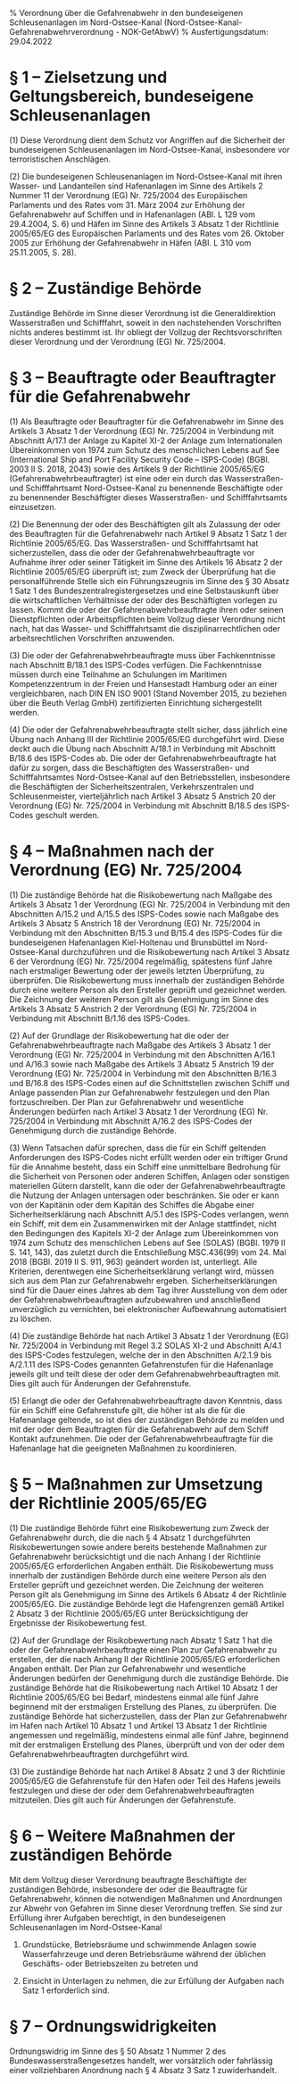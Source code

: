 % Verordnung über die Gefahrenabwehr in den bundeseigenen Schleusenanlagen im Nord-Ostsee-Kanal  (Nord-Ostsee-Kanal-Gefahrenabwehrverordnung - NOK-GefAbwV)
% Ausfertigungsdatum: 29.04.2022
 
# § 1 – Zielsetzung und Geltungsbereich, bundeseigene Schleusenanlagen

(1) Diese Verordnung dient dem Schutz vor Angriffen auf die Sicherheit der bundeseigenen Schleusenanlagen im Nord-Ostsee-Kanal, insbesondere vor terroristischen Anschlägen.

(2) Die bundeseigenen Schleusenanlagen im Nord-Ostsee-Kanal mit ihren Wasser- und Landanteilen sind Hafenanlagen im Sinne des Artikels 2 Nummer 11 der Verordnung (EG) Nr. 725/2004 des Europäischen Parlaments und des Rates vom 31. März 2004 zur Erhöhung der Gefahrenabwehr auf Schiffen und in Hafenanlagen (ABl. L 129 vom 29.4.2004, S. 6) und Häfen im Sinne des Artikels 3 Absatz 1 der Richtlinie 2005/65/EG des Europäischen Parlaments und des Rates vom 26. Oktober 2005 zur Erhöhung der Gefahrenabwehr in Häfen (ABl. L 310 vom 25.11.2005, S. 28).

# § 2 – Zuständige Behörde

Zuständige Behörde im Sinne dieser Verordnung ist die Generaldirektion Wasserstraßen und Schifffahrt, soweit in den nachstehenden Vorschriften nichts anderes bestimmt ist. Ihr obliegt der Vollzug der Rechtsvorschriften dieser Verordnung und der Verordnung (EG) Nr. 725/2004.

# § 3 – Beauftragte oder Beauftragter für die Gefahrenabwehr

(1) Als Beauftragte oder Beauftragter für die Gefahrenabwehr im Sinne des Artikels 3 Absatz 1 der Verordnung (EG) Nr. 725/2004 in Verbindung mit Abschnitt A/17.1 der Anlage zu Kapitel XI-2 der Anlage zum Internationalen Übereinkommen von 1974 zum Schutz des menschlichen Lebens auf See (International Ship and Port Facility Security Code – ISPS-Code) (BGBl. 2003 II S. 2018, 2043) sowie des Artikels 9 der Richtlinie 2005/65/EG (Gefahrenabwehrbeauftragter) ist eine oder ein durch das Wasserstraßen- und Schifffahrtsamt Nord-Ostsee-Kanal zu benennende Beschäftigte oder zu benennender Beschäftigter dieses Wasserstraßen- und Schifffahrtsamts einzusetzen.

(2) Die Benennung der oder des Beschäftigten gilt als Zulassung der oder des Beauftragten für die Gefahrenabwehr nach Artikel 9 Absatz 1 Satz 1 der Richtlinie 2005/65/EG. Das Wasserstraßen- und Schifffahrtsamt hat sicherzustellen, dass die oder der Gefahrenabwehrbeauftragte vor Aufnahme ihrer oder seiner Tätigkeit im Sinne des Artikels 16 Absatz 2 der Richtlinie 2005/65/EG überprüft ist; zum Zweck der Überprüfung hat die personalführende Stelle sich ein Führungszeugnis im Sinne des § 30 Absatz 1 Satz 1 des Bundeszentralregistergesetzes und eine Selbstauskunft über die wirtschaftlichen Verhältnisse der oder des Beschäftigten vorlegen zu lassen. Kommt die oder der Gefahrenabwehrbeauftragte ihren oder seinen Dienstpflichten oder Arbeitspflichten beim Vollzug dieser Verordnung nicht nach, hat das Wasser- und Schifffahrtsamt die disziplinarrechtlichen oder arbeitsrechtlichen Vorschriften anzuwenden.

(3) Die oder der Gefahrenabwehrbeauftragte muss über Fachkenntnisse nach Abschnitt B/18.1 des ISPS-Codes verfügen. Die Fachkenntnisse müssen durch eine Teilnahme an Schulungen im Maritimen Kompetenzzentrum in der Freien und Hansestadt Hamburg oder an einer vergleichbaren, nach DIN EN ISO 9001 (Stand November 2015, zu beziehen über die Beuth Verlag GmbH) zertifizierten Einrichtung sichergestellt werden.

(4) Die oder der Gefahrenabwehrbeauftragte stellt sicher, dass jährlich eine Übung nach Anhang III der Richtlinie 2005/65/EG durchgeführt wird. Diese deckt auch die Übung nach Abschnitt A/18.1 in Verbindung mit Abschnitt B/18.6 des ISPS-Codes ab. Die oder der Gefahrenabwehrbeauftragte hat dafür zu sorgen, dass die Beschäftigten des Wasserstraßen- und Schifffahrtsamtes Nord-Ostsee-Kanal auf den Betriebsstellen, insbesondere die Beschäftigten der Sicherheitszentralen, Verkehrszentralen und Schleusenmeister, vierteljährlich nach Artikel 3 Absatz 5 Anstrich 20 der Verordnung (EG) Nr. 725/2004 in Verbindung mit Abschnitt B/18.5 des ISPS-Codes geschult werden.

# § 4 – Maßnahmen nach der Verordnung (EG) Nr. 725/2004

(1) Die zuständige Behörde hat die Risikobewertung nach Maßgabe des Artikels 3 Absatz 1 der Verordnung (EG) Nr. 725/2004 in Verbindung mit den Abschnitten A/15.2 und A/15.5 des ISPS-Codes sowie nach Maßgabe des Artikels 3 Absatz 5 Anstrich 18 der Verordnung (EG) Nr. 725/2004 in Verbindung mit den Abschnitten B/15.3 und B/15.4 des ISPS-Codes für die bundeseigenen Hafenanlagen Kiel-Holtenau und Brunsbüttel im Nord-Ostsee-Kanal durchzuführen und die Risikobewertung nach Artikel 3 Absatz 6 der Verordnung (EG) Nr. 725/2004 regelmäßig, spätestens fünf Jahre nach erstmaliger Bewertung oder der jeweils letzten Überprüfung, zu überprüfen. Die Risikobewertung muss innerhalb der zuständigen Behörde durch eine weitere Person als den Ersteller geprüft und gezeichnet werden. Die Zeichnung der weiteren Person gilt als Genehmigung im Sinne des Artikels 3 Absatz 5 Anstrich 2 der Verordnung (EG) Nr. 725/2004 in Verbindung mit Abschnitt B/1.16 des ISPS-Codes.

(2) Auf der Grundlage der Risikobewertung hat die oder der Gefahrenabwehrbeauftragte nach Maßgabe des Artikels 3 Absatz 1 der Verordnung (EG) Nr. 725/2004 in Verbindung mit den Abschnitten A/16.1 und A/16.3 sowie nach Maßgabe des Artikels 3 Absatz 5 Anstrich 19 der Verordnung (EG) Nr. 725/2004 in Verbindung mit den Abschnitten B/16.3 und B/16.8 des ISPS-Codes einen auf die Schnittstellen zwischen Schiff und Anlage passenden Plan zur Gefahrenabwehr festzulegen und den Plan fortzuschreiben. Der Plan zur Gefahrenabwehr und wesentliche Änderungen bedürfen nach Artikel 3 Absatz 1 der Verordnung (EG) Nr. 725/2004 in Verbindung mit Abschnitt A/16.2 des ISPS-Codes der Genehmigung durch die zuständige Behörde.

(3) Wenn Tatsachen dafür sprechen, dass die für ein Schiff geltenden Anforderungen des ISPS-Codes nicht erfüllt werden oder ein triftiger Grund für die Annahme besteht, dass ein Schiff eine unmittelbare Bedrohung für die Sicherheit von Personen oder anderen Schiffen, Anlagen oder sonstigen materiellen Gütern darstellt, kann die oder der Gefahrenabwehrbeauftragte die Nutzung der Anlagen untersagen oder beschränken. Sie oder er kann von der Kapitänin oder dem Kapitän des Schiffes die Abgabe einer Sicherheitserklärung nach Abschnitt A/5.1 des ISPS-Codes verlangen, wenn ein Schiff, mit dem ein Zusammenwirken mit der Anlage stattfindet, nicht den Bedingungen des Kapitels XI-2 der Anlage zum Übereinkommen von 1974 zum Schutz des menschlichen Lebens auf See (SOLAS) (BGBl. 1979 II S. 141, 143), das zuletzt durch die Entschließung MSC.436(99) vom 24. Mai 2018 (BGBl. 2019 II S. 911, 963) geändert worden ist, unterliegt. Alle Kriterien, derentwegen eine Sicherheitserklärung verlangt wird, müssen sich aus dem Plan zur Gefahrenabwehr ergeben. Sicherheitserklärungen sind für die Dauer eines Jahres ab dem Tag ihrer Ausstellung von dem oder der Gefahrenabwehrbeauftragten aufzubewahren und anschließend unverzüglich zu vernichten, bei elektronischer Aufbewahrung automatisiert zu löschen.

(4) Die zuständige Behörde hat nach Artikel 3 Absatz 1 der Verordnung (EG) Nr. 725/2004 in Verbindung mit Regel 3.2 SOLAS XI-2 und Abschnitt A/4.1 des ISPS-Codes festzulegen, welche der in den Abschnitten A/2.1.9 bis A/2.1.11 des ISPS-Codes genannten Gefahrenstufen für die Hafenanlage jeweils gilt und teilt diese der oder dem Gefahrenabwehrbeauftragten mit. Dies gilt auch für Änderungen der Gefahrenstufe.

(5) Erlangt die oder der Gefahrenabwehrbeauftragte davon Kenntnis, dass für ein Schiff eine Gefahrenstufe gilt, die höher ist als die für die Hafenanlage geltende, so ist dies der zuständigen Behörde zu melden und mit der oder dem Beauftragten für die Gefahrenabwehr auf dem Schiff Kontakt aufzunehmen. Die oder der Gefahrenabwehrbeauftragte für die Hafenanlage hat die geeigneten Maßnahmen zu koordinieren.

# § 5 – Maßnahmen zur Umsetzung der Richtlinie 2005/65/EG

(1) Die zuständige Behörde führt eine Risikobewertung zum Zweck der Gefahrenabwehr durch, die die nach § 4 Absatz 1 durchgeführten Risikobewertungen sowie andere bereits bestehende Maßnahmen zur Gefahrenabwehr berücksichtigt und die nach Anhang I der Richtlinie 2005/65/EG erforderlichen Angaben enthält. Die Risikobewertung muss innerhalb der zuständigen Behörde durch eine weitere Person als den Ersteller geprüft und gezeichnet werden. Die Zeichnung der weiteren Person gilt als Genehmigung im Sinne des Artikels 6 Absatz 4 der Richtlinie 2005/65/EG. Die zuständige Behörde legt die Hafengrenzen gemäß Artikel 2 Absatz 3 der Richtlinie 2005/65/EG unter Berücksichtigung der Ergebnisse der Risikobewertung fest.

(2) Auf der Grundlage der Risikobewertung nach Absatz 1 Satz 1 hat die oder der Gefahrenabwehrbeauftragte einen Plan zur Gefahrenabwehr zu erstellen, der die nach Anhang II der Richtlinie 2005/65/EG erforderlichen Angaben enthält. Der Plan zur Gefahrenabwehr und wesentliche Änderungen bedürfen der Genehmigung durch die zuständige Behörde. Die zuständige Behörde hat die Risikobewertung nach Artikel 10 Absatz 1 der Richtlinie 2005/65/EG bei Bedarf, mindestens einmal alle fünf Jahre beginnend mit der erstmaligen Erstellung des Planes, zu überprüfen. Die zuständige Behörde hat sicherzustellen, dass der Plan zur Gefahrenabwehr im Hafen nach Artikel 10 Absatz 1 und Artikel 13 Absatz 1 der Richtlinie angemessen und regelmäßig, mindestens einmal alle fünf Jahre, beginnend mit der erstmaligen Erstellung des Planes, überprüft und von der oder dem Gefahrenabwehrbeauftragten durchgeführt wird.

(3) Die zuständige Behörde hat nach Artikel 8 Absatz 2 und 3 der Richtlinie 2005/65/EG die Gefahrenstufe für den Hafen oder Teil des Hafens jeweils festzulegen und diese der oder dem Gefahrenabwehrbeauftragten mitzuteilen. Dies gilt auch für Änderungen der Gefahrenstufe.

# § 6 – Weitere Maßnahmen der zuständigen Behörde

Mit dem Vollzug dieser Verordnung beauftragte Beschäftigte der zuständigen Behörde, insbesondere der oder die Beauftragte für Gefahrenabwehr, können die notwendigen Maßnahmen und Anordnungen zur Abwehr von Gefahren im Sinne dieser Verordnung treffen. Sie sind zur Erfüllung ihrer Aufgaben berechtigt, in den bundeseigenen Schleusenanlagen im Nord-Ostsee-Kanal

1. Grundstücke, Betriebsräume und schwimmende Anlagen sowie Wasserfahrzeuge und deren Betriebsräume während der üblichen Geschäfts- oder Betriebszeiten zu betreten und

2. Einsicht in Unterlagen zu nehmen, die zur Erfüllung der Aufgaben nach Satz 1 erforderlich sind.

# § 7 – Ordnungswidrigkeiten

Ordnungswidrig im Sinne des § 50 Absatz 1 Nummer 2 des Bundeswasserstraßengesetzes handelt, wer vorsätzlich oder fahrlässig einer vollziehbaren Anordnung nach § 4 Absatz 3 Satz 1 zuwiderhandelt.
